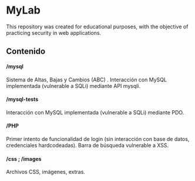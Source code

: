# MyLab




This repository was created for educational purposes, with the objective of practicing security in web applications.



## Contenido

#### /mysql

Sistema de Altas, Bajas y Cambios (ABC) . Interacción con MySQL implementada (vulnerable a SQLi) mediante API mysqli.

#### /mysql-tests

Interacción con MySQL implementada (vulnerable a SQLi) mediante PDO.

#### /PHP

Primer intento de funcionalidad de login (sin interacción con base de datos, credenciales hardcodeadas). Barra de búsqueda vulnerable a XSS.

#### /css ; /images

Archivos CSS, imágenes, extras.